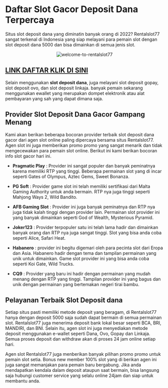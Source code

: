 # Daftar Slot Gacor Deposit Dana Terpercaya

Situs slot deposit dana yang diminatin banyak orang di 2022? Rentalslot77 sangat terkenal di Indonesia yang siap melayani para pemain slot dengan slot deposit dana 5000 dan bisa dimainkan di semua jenis slot.

<p align="center">
<img src="https://i.ibb.co/0rHVRfT/welcome-to-rentalslot77.jpg" alt="welcome-to-rentalslot77" border="0">
</p>

## [LINK DAFTAR KLIK DI SINI](https://13.248.175.116/)

Selain menggunakan __slot deposit dana__, juga melayani slot deposit gopay, slot deposit ovo, dan slot deposit linkaja. banyak pemain sekarang menggunakan ewallet yang merupakan dompet elektronik atau alat pembayaran yang sah yang dapat dimana saja.

## Provider Slot Deposit Dana Gacor Gampang Menang

Kami akan berikan beberapa bocoran provider terbaik slot deposit dana gacor dari agen slot online paling dipercaya bersama situs Rentalslot77. Agen slot ini juga memberikan promo promo yang sangat menarik dan tidak mengecewakan para pemain slot online. Berikut ini kami berikan bocoran info slot gacor hari ini.

* __Pragmatic Play__ : Provider ini sangat populer dan banyak peminatnya karena memiliki RTP yang tinggi. Beberapa permainan slot yang di incar seperti Gates of Olympus, Aztec Gems, Sweet Bonanza.

* __PG Soft__ : Provider game slot ini telah memiliki sertifikasi dari Malta Gaming Authority untuk anda bermain. RTP nya juga tinggi seperti Mahjong Ways 2, Wild Bandito.

* __AFB Gaming Slot__ : Provider ini juga banyak peminatnya dan RTP nya juga tidak kalah tinggi dengan provider lain. Permainan slot provider ini yang banyak dimainkan seperti God of Wealth, Mysterious Pyramid.

* __Joker123__ : Provider terpopuler satu ini telah lama hadir dan dimainkan banyak orang dan RTP nya juga sangat tinggi. Slot yang bisa anda coba seperti Alice, Safari Heat.

* __Habanero__ : provider ini begitu digemari oleh para pecinta slot dari Eropa dan Asia. Habanero hadir dengan tema dan tampilan permainan yang unik untuk dimainkan. Game slot provider ini yang bisa anda coba seperti Koi Gate, Wild Trucks.

* __CQ9__ : Provider yang baru ini hadir dengan permainan yang mudah menang dengan RTP yang tinggi. Tampilan provider ini yang bagus dan unik dengan permainan yang bertemakan negeri tirai bambu.

## Pelayanan Terbaik Slot Deposit dana

Setiap situs pasti memiliki metode deposit yang beragam, di Rentalslot77 hanya dengan deposit 5000 saja sudah dapat bermain di semua permainan slot. Rentalslot77 juga menerima deposit bank lokal besar seperti BCA, BRI, MANDIRI, dan BNI. Selain itu, agen slot ini juga menyediakan metode deposit menggunakan e-wallet seperti Dana, Ovo, Gopay dan Linkaja. Semua proses deposit dan withdraw akan di proses 24 jam online setiap hari.

Agen slot Rentalslot77 juga menberikan banyak pilihan promo promo untuk pemain slot setia. Bonus new member 100% slot yang di berikan agen ini juga sangat memanjakan para pemain baru bergabung. Jika anda mendapatkan kendala dalam deposit ataupun saat bermain, bisa langsung saja hubungi customer service yang selalu online 24jam dan siap untuk membantu anda.
